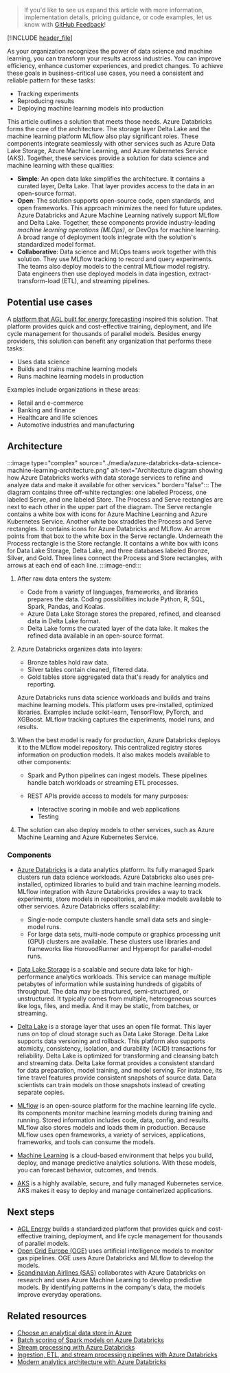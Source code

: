 > If you'd like to see us expand this article with more information, implementation details, pricing guidance, or code examples, let us know with [GitHub Feedback](https://github.com/MicrosoftDocs/architecture-center/issues/new)!

[!INCLUDE [header_file](../../../includes/sol-idea-header.md)]

As your organization recognizes the power of data science and machine learning, you can transform your results across industries. You can improve efficiency, enhance customer experiences, and predict changes. To achieve these goals in business-critical use cases, you need a consistent and reliable pattern for these tasks:

- Tracking experiments
- Reproducing results
- Deploying machine learning models into production

This article outlines a solution that meets those needs. Azure Databricks forms the core of the architecture. The storage layer Delta Lake and the machine learning platform MLflow also play significant roles. These components integrate seamlessly with other services such as Azure Data Lake Storage, Azure Machine Learning, and Azure Kubernetes Service (AKS). Together, these services provide a solution for data science and machine learning with these qualities:

- **Simple**: An open data lake simplifies the architecture. It contains a curated layer, Delta Lake. That layer provides access to the data in an open-source format.
- **Open**: The solution supports open-source code, open standards, and open frameworks. This approach minimizes the need for future updates. Azure Databricks and Azure Machine Learning natively support MLflow and Delta Lake. Together, these components provide industry-leading *machine learning operations (MLOps)*, or DevOps for machine learning. A broad range of deployment tools integrate with the solution's standardized model format.
- **Collaborative**: Data science and MLOps teams work together with this solution. They use MLflow tracking to record and query experiments. The teams also deploy models to the central MLflow model registry. Data engineers then use deployed models in data ingestion, extract-transform-load (ETL), and streaming pipelines.

## Potential use cases

A [platform that AGL built for energy forecasting](https://customers.microsoft.com/en-us/story/844796-agl-energy-azure) inspired this solution. That platform provides quick and cost-effective training, deployment, and life cycle management for thousands of parallel models. Besides energy providers, this solution can benefit any organization that performs these tasks:

- Uses data science
- Builds and trains machine learning models
- Runs machine learning models in production

Examples include organizations in these areas:

- Retail and e-commerce
- Banking and finance
- Healthcare and life sciences
- Automotive industries and manufacturing

## Architecture

:::image type="complex" source="../media/azure-databricks-data-science-machine-learning-architecture.png" alt-text="Architecture diagram showing how Azure Databricks works with data storage services to refine and analyze data and make it available for other services." border="false":::
   The diagram contains three off-white rectangles: one labeled Process, one labeled Serve, and one labeled Store. The Process and Serve rectangles are next to each other in the upper part of the diagram. The Serve rectangle contains a white box with icons for Azure Machine Learning and Azure Kubernetes Service. Another white box straddles the Process and Serve rectangles. It contains icons for Azure Databricks and MLflow. An arrow points from that box to the white box in the Serve rectangle. Underneath the Process rectangle is the Store rectangle. It contains a white box with icons for Data Lake Storage, Delta Lake, and three databases labeled Bronze, Silver, and Gold. Three lines connect the Process and Store rectangles, with arrows at each end of each line.
:::image-end:::

1. After raw data enters the system:

   - Code from a variety of languages, frameworks, and libraries prepares the data. Coding possibilities include Python, R, SQL, Spark, Pandas, and Koalas.
   - Azure Data Lake Storage stores the prepared, refined, and cleansed data in Delta Lake format.
   - Delta Lake forms the curated layer of the data lake. It makes the refined data available in an open-source format.

1. Azure Databricks organizes data into layers:

   - Bronze tables hold raw data.
   - Silver tables contain cleaned, filtered data.
   - Gold tables store aggregated data that's ready for analytics and reporting.

   Azure Databricks runs data science workloads and builds and trains machine learning models. This platform uses pre-installed, optimized libraries. Examples include scikit-learn, TensorFlow, PyTorch, and XGBoost. MLflow tracking captures the experiments, model runs, and results.

1. When the best model is ready for production, Azure Databricks deploys it to the MLflow model repository. This centralized registry stores information on production models. It also makes models available to other components:

   - Spark and Python pipelines can ingest models. These pipelines handle batch workloads or streaming ETL processes.
   - REST APIs provide access to models for many purposes:

     - Interactive scoring in mobile and web applications
     - Testing

1. The solution can also deploy models to other services, such as Azure Machine Learning and Azure Kubernetes Service.

### Components

- [Azure Databricks][Azure Databricks] is a data analytics platform. Its fully managed Spark clusters run data science workloads. Azure Databricks also uses pre-installed, optimized libraries to build and train machine learning models. MLflow integration with Azure Databricks provides a way to track experiments, store models in repositories, and make models available to other services. Azure Databricks offers scalability:

  - Single-node compute clusters handle small data sets and single-model runs.
  - For large data sets, multi-node compute or graphics processing unit (GPU) clusters are available. These clusters use libraries and frameworks like HorovodRunner and Hyperopt for parallel-model runs.

- [Data Lake Storage][Data Lake Storage] is a scalable and secure data lake for high-performance analytics workloads. This service can manage multiple petabytes of information while sustaining hundreds of gigabits of throughput. The data may be structured, semi-structured, or unstructured. It typically comes from multiple, heterogeneous sources like logs, files, and media. And it may be static, from batches, or streaming.

- [Delta Lake][Delta Lake] is a storage layer that uses an open file format. This layer runs on top of cloud storage such as Data Lake Storage. Delta Lake supports data versioning and rollback. This platform also supports atomicity, consistency, isolation, and durability (ACID) transactions for reliability. Delta Lake is optimized for transforming and cleansing batch and streaming data. Delta Lake format provides a consistent standard for data preparation, model training, and model serving. For instance, its time travel features provide consistent snapshots of source data. Data scientists can train models on those snapshots instead of creating separate copies.

- [MLflow][MLflow] is an open-source platform for the machine learning life cycle. Its components monitor machine learning models during training and running. Stored information includes code, data, config, and results. MLflow also stores models and loads them in production. Because MLflow uses open frameworks, a variety of services, applications, frameworks, and tools can consume the models.

- [Machine Learning][Machine Learning] is a cloud-based environment that helps you build, deploy, and manage predictive analytics solutions. With these models, you can forecast behavior, outcomes, and trends.

- [AKS][AKS] is a highly available, secure, and fully managed Kubernetes service. AKS makes it easy to deploy and manage containerized applications.

## Next steps

- [AGL Energy][AGL Energy] builds a standardized platform that provides quick and cost-effective training, deployment, and life cycle management for thousands of parallel models.
- [Open Grid Europe (OGE)][Open Grid Europe (OGE)] uses artificial intelligence models to monitor gas pipelines. OGE uses Azure Databricks and MLflow to develop the models.
- [Scandinavian Airlines (SAS)][Scandinavian Airlines (SAS)] collaborates with Azure Databricks on research and uses Azure Machine Learning to develop predictive models. By identifying patterns in the company's data, the models improve everyday operations.

## Related resources

- [Choose an analytical data store in Azure][Choose an analytical data store in Azure]
- [Batch scoring of Spark models on Azure Databricks][Batch scoring of Spark models on Azure Databricks]
- [Stream processing with Azure Databricks][Stream processing with Azure Databricks]
- [Ingestion, ETL, and stream processing pipelines with Azure Databricks][Ingestion, ETL, and stream processing pipelines with Azure Databricks]
- [Modern analytics architecture with Azure Databricks][Modern analytics architecture with Azure Databricks]

[AGL Energy]: https://customers.microsoft.com/story/844796-agl-energy-azure
[AKS]: https://azure.microsoft.com/services/kubernetes-service/
[Azure Databricks]: https://azure.microsoft.com/services/databricks/
[Batch scoring of Spark models on Azure Databricks]: https://docs.microsoft.com/en-us/azure/architecture/reference-architectures/ai/batch-scoring-databricks
[Choose an analytical data store in Azure]: https://docs.microsoft.com/azure/architecture/data-guide/technology-choices/analytical-data-stores
[Data Lake Storage]: https://azure.microsoft.com/services/storage/data-lake-storage
[Delta Lake]: https://databricks.com/product/delta-lake-on-databricks
[Ingestion, ETL, and stream processing pipelines with Azure Databricks]: https://docs.microsoft.com/azure/architecture/solution-ideas/articles/ingest-etl-stream-with-adb
[Machine Learning]: https://azure.microsoft.com/services/machine-learning/
[MLflow]: https://mlflow.org/
[Modern analytics architecture with Azure Databricks]: https://docs.microsoft.com/azure/architecture/solution-ideas/articles/azure-databricks-modern-analytics-architecture
[Open Grid Europe (OGE)]: https://customers.microsoft.com/story/1378282338316029794-open-grid-europe-azure-en
[Scandinavian Airlines (SAS)]: https://customers.microsoft.com/story/781802-sas-travel-transportation-azure-machine-learning
[Stream processing with Azure Databricks]: https://docs.microsoft.com/azure/architecture/reference-architectures/data/stream-processing-databricks